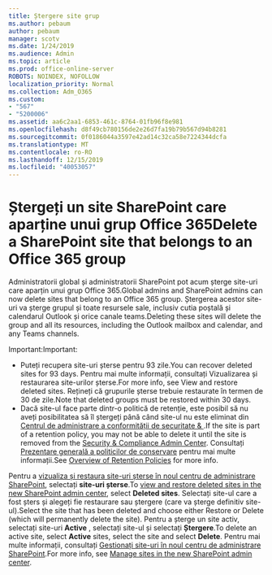 ```yaml
---
title: Ștergere site grup
ms.author: pebaum
author: pebaum
manager: scotv
ms.date: 1/24/2019
ms.audience: Admin
ms.topic: article
ms.prod: office-online-server
ROBOTS: NOINDEX, NOFOLLOW
localization_priority: Normal
ms.collection: Adm_O365
ms.custom:
- "567"
- "5200006"
ms.assetid: aa6c2aa1-6853-461c-8764-01fb96f8e981
ms.openlocfilehash: d8f49cb780156de2e26d7fa19b79b567d94b8281
ms.sourcegitcommit: 0f0186044a3597e42ad14c32ca58e7224344dcfa
ms.translationtype: MT
ms.contentlocale: ro-RO
ms.lasthandoff: 12/15/2019
ms.locfileid: "40053057"
---
```

# <a name="delete-a-sharepoint-site-that-belongs-to-an-office-365-group"></a><span data-ttu-id="52ffb-102">Ștergeți un site SharePoint care aparține unui grup Office 365</span><span class="sxs-lookup"><span data-stu-id="52ffb-102">Delete a SharePoint site that belongs to an Office 365 group</span></span>

<span data-ttu-id="52ffb-103">Administratorii global și administratorii SharePoint pot acum șterge site-uri care aparțin unui grup Office 365.</span><span class="sxs-lookup"><span data-stu-id="52ffb-103">Global admins and SharePoint admins can now delete sites that belong to an Office 365 group.</span></span> <span data-ttu-id="52ffb-104">Ștergerea acestor site-uri va șterge grupul și toate resursele sale, inclusiv cutia poștală și calendarul Outlook și orice canale teams.</span><span class="sxs-lookup"><span data-stu-id="52ffb-104">Deleting these sites will delete the group and all its resources, including the Outlook mailbox and calendar, and any Teams channels.</span></span>
  
<span data-ttu-id="52ffb-105">Important:</span><span class="sxs-lookup"><span data-stu-id="52ffb-105">Important:</span></span>

- <span data-ttu-id="52ffb-106">Puteți recupera site-uri șterse pentru 93 zile.</span><span class="sxs-lookup"><span data-stu-id="52ffb-106">You can recover deleted sites for 93 days.</span></span> <span data-ttu-id="52ffb-107">Pentru mai multe informații, consultați Vizualizarea și restaurarea site-urilor șterse.</span><span class="sxs-lookup"><span data-stu-id="52ffb-107">For more info, see View and restore deleted sites.</span></span> <span data-ttu-id="52ffb-108">Rețineți că grupurile șterse trebuie restaurate în termen de 30 de zile.</span><span class="sxs-lookup"><span data-stu-id="52ffb-108">Note that deleted groups must be restored within 30 days.</span></span>
- <span data-ttu-id="52ffb-109">Dacă site-ul face parte dintr-o politică de retenție, este posibil să nu aveți posibilitatea să îl ștergeți până când site-ul nu este eliminat din [Centrul de administrare a conformității de securitate &amp; ](https://protection.office.com/?rfr=AdminCenter#/retention).</span><span class="sxs-lookup"><span data-stu-id="52ffb-109">If the site is part of a retention policy, you may not be able to delete it until the site is removed from the [Security &amp; Compliance Admin Center](https://protection.office.com/?rfr=AdminCenter#/retention).</span></span> <span data-ttu-id="52ffb-110">Consultați [Prezentare generală a politicilor de conservare](https://docs.microsoft.com/office365/securitycompliance/retention-policies#content-in-onedrive-accounts-and-sharepoint-sites) pentru mai multe informații.</span><span class="sxs-lookup"><span data-stu-id="52ffb-110">See [Overview of Retention Policies](https://docs.microsoft.com/office365/securitycompliance/retention-policies#content-in-onedrive-accounts-and-sharepoint-sites) for more info.</span></span>
  
<span data-ttu-id="52ffb-111">Pentru a [vizualiza și restaura site-uri șterse în noul centru de administrare SharePoint](https://docs.microsoft.com/sharepoint/view-and-restore-deleted-sites-in-new-admin-center), selectați **site-uri șterse**.</span><span class="sxs-lookup"><span data-stu-id="52ffb-111">To [view and restore deleted sites in the new SharePoint admin center](https://docs.microsoft.com/sharepoint/view-and-restore-deleted-sites-in-new-admin-center), select **Deleted sites**.</span></span> <span data-ttu-id="52ffb-112">Selectați site-ul care a fost șters și alegeți fie restaurare sau ștergere (care va șterge definitiv site-ul).</span><span class="sxs-lookup"><span data-stu-id="52ffb-112">Select the site that has been deleted and choose either Restore or Delete (which will permanently delete the site).</span></span> <span data-ttu-id="52ffb-113">Pentru a șterge un site activ, selectați site-uri **Active** , selectați site-ul și selectați **Ștergere**.</span><span class="sxs-lookup"><span data-stu-id="52ffb-113">To delete an active site, select **Active** sites, select the site and select **Delete**.</span></span> <span data-ttu-id="52ffb-114">Pentru mai multe informații, consultați [Gestionați site-uri în noul centru de administrare SharePoint](https://docs.microsoft.com/sharepoint/manage-sites-in-new-admin-center).</span><span class="sxs-lookup"><span data-stu-id="52ffb-114">For more info, see [Manage sites in the new SharePoint admin center](https://docs.microsoft.com/sharepoint/manage-sites-in-new-admin-center).</span></span>
  